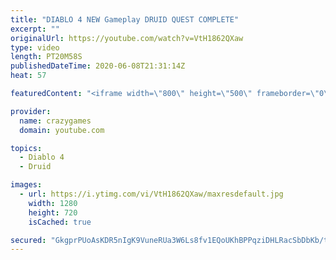 ```yaml
---
title: "DIABLO 4 NEW Gameplay DRUID QUEST COMPLETE"
excerpt: ""
originalUrl: https://youtube.com/watch?v=VtH1862QXaw
type: video
length: PT20M58S
publishedDateTime: 2020-06-08T21:31:14Z
heat: 57

featuredContent: "<iframe width=\"800\" height=\"500\" frameborder=\"0\" src=\"https://www.youtube.com/embed/VtH1862QXaw\" allow=\"accelerometer; autoplay; encrypted-media; gyroscope; picture-in-picture\" allowfullscreen></iframe>"

provider:
  name: crazygames
  domain: youtube.com

topics:
  - Diablo 4
  - Druid

images:
  - url: https://i.ytimg.com/vi/VtH1862QXaw/maxresdefault.jpg
    width: 1280
    height: 720
    isCached: true

secured: "GkgprPUoAsKDR5nIgK9VuneRUa3W6Ls8fv1EQoUKhBPPqziDHLRacSbDbKb/tuLJdewkL4RXv0z6uwoqhPbrlnfF0g3DXyj8SLcUP8scJMKaTRFfJUHHt9LJYt/BvrSbm+2HC8FOYX8echsBnOR4NTLzmXvioEviSeHyVpJPAmaY3fAZXAcG6l7BS5xEVrLinUsJGsLV4TscwT3GHpFoh2NliHBbX5nkf5rzh6Ea8CxLejbMO4bQQxX3QUJafsomD6Oq5QlSk8wSkPY/t6SEmRJb8gzBTHxHrKSD4dZ0u4IGFiLvxm2S8l52hDroVAjxB+C+JS5MDMi8wNKjUg3qF3FgZgsEVMEFh9En3gcYWdAa/Ra6rC4ofBZQEifDWuo6fSdliO1YzXqaB9y2az5HdSf+4Kzu1EILxlkgwfV7iYs=;MrtIfjGPm8LNMv+UHVSGmg=="
---
```


